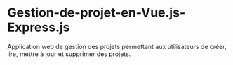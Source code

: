 # Gestion-de-projet-en-Vue.js-Express.js
Application web de gestion des projets permettant aux utilisateurs de créer, lire, mettre à jour et supprimer des projets.
